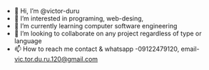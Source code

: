 - 👋 Hi, I’m @victor-duru
- 👀 I’m interested in programing, web-desing,  
- 🌱 I’m currently learning computer software engineering
- 💞️ I’m looking to collaborate on any project regardless of type or language
- 📫 How to reach me contact & whatsapp -09122479120, email- vic.tor.du.ru.120@gmail.com

<!---
victor-duru/victor-duru i am a student 
--->
